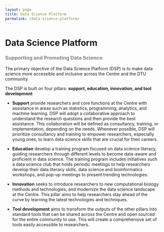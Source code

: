 ```yaml
---
layout: page
title: Data Science Platform
permalink: /data-science-platform/
---
```


# Data Science Platform

<span style="color:grey">
    <h3>Supporting and Promoting Data Science</h3>
</span>

The primary objective of the Data Science Platform (DSP) is to make data science more accessible and inclusive across the Centre and the DTU community. 

The DSP is built on four pillars: **support, education, innovation, and tool development**

- **Support** provide researchers and core functions at the Centre with assistance in areas such as statistics, programming, analytics, and machine learning. DSP will adopt a collaborative approach to understand the research questions and then provide the best assistance. This collaboration will be defined as consultancy, training, or implementation, depending on the needs. Whenever possible, DSP will prioritize consultancy and training to empower researchers, especially young ones, to learn data science skills that are crucial for their careers.

- **Education** develop a training program focused on data science literacy, guiding researchers through different levels to become data-aware and proficient in data science. The training program includes initiatives such a data science club that holds periodic meetings to help researchers develop their data literacy skills, data science and bioinformatics workshops, and pop-up meetings to present trending technologies.

- **Innovation** seeks to introduce researchers to new computational biology methods and technologies, and modernize the data science landscape at the Centre. This pillar aims to help researchers stay ahead of the curve by learning the latest technologies and techniques.

- **Tool development** aims to transform the outputs of the other pillars into standard tools that can be shared across the Centre and open sourced for the entire community to use. This will create a comprehensive set of tools easily accessible to researchers.
